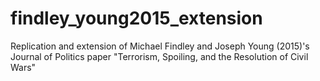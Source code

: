 # findley_young2015_extension
Replication and extension of Michael Findley and Joseph Young (2015)'s Journal of Politics paper "Terrorism, Spoiling, and the Resolution of Civil Wars"
